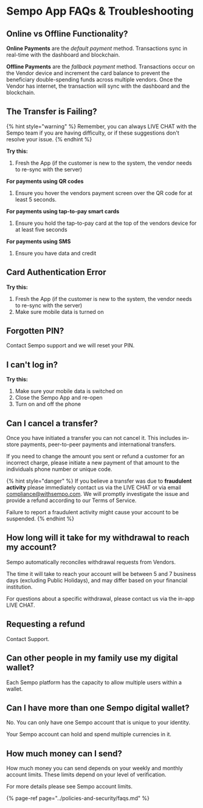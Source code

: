 # Sempo App FAQs & Troubleshooting

## Online vs Offline Functionality?

**Online Payments** are the _default payment_ method. Transactions sync in real-time with the dashboard and blockchain.

**Offline Payments** are the _fallback payment_ method. Transactions occur on the Vendor device and increment the card balance to prevent the beneficiary double-spending funds across multiple vendors. Once the Vendor has internet, the transaction will sync with the dashboard and the blockchain.

## The Transfer is Failing?

{% hint style="warning" %}
Remember, you can always LIVE CHAT with the Sempo team if you are having difficulty, or if these suggestions don't resolve your issue.
{% endhint %}

**Try this:**

1. Fresh the App \(if the customer is new to the system, the vendor needs to re-sync with the server\)

**For payments using QR codes**

1. Ensure you hover the vendors payment screen over the QR code for at least 5 seconds.

**For payments using tap-to-pay smart cards**

1. Ensure you hold the tap-to-pay card at the top of the vendors device for at least five seconds

**For payments using SMS**

1. Ensure you have data and credit

## Card Authentication Error

**Try this:**

1. Fresh the App \(if the customer is new to the system, the vendor needs to re-sync with the server\)
2. Make sure mobile data is turned on 

## Forgotten PIN?

Contact Sempo support and we will reset your PIN.

## I can't log in?

**Try this:**

1. Make sure your mobile data is switched on
2. Close the Sempo App and re-open
3. Turn on and off the phone

## Can I cancel a transfer?

Once you have initiated a transfer you can not cancel it. This includes in-store payments, peer-to-peer payments and international transfers.

If you need to change the amount you sent or refund a customer for an incorrect charge, please initiate a new payment of that amount to the individuals phone number or unique code.

{% hint style="danger" %}
If you believe a transfer was due to **fraudulent activity** please immediately contact us via the LIVE CHAT or via email [compliance@withsempo.com](mailto:compliance@withsempo.com). We will promptly investigate the issue and provide a refund according to our Terms of Service.   
  
Failure to report a fraudulent activity might cause your account to be suspended.
{% endhint %}

## How long will it take for my withdrawal to reach my account?

Sempo automatically reconciles withdrawal requests from Vendors.

The time it will take to reach your account will be between 5 and 7 business days \(excluding Public Holidays\), and may differ based on your financial institution. 

For questions about a specific withdrawal, please contact us via the in-app LIVE CHAT.

## Requesting a refund

Contact Support.

## Can other people in my family use my digital wallet?

Each Sempo platform has the capacity to allow multiple users within a wallet.

## Can I have more than one Sempo digital wallet?

No. You can only have one Sempo account that is unique to your identity.

Your Sempo account can hold and spend multiple currencies in it.

## How much money can I send?

How much money you can send depends on your weekly and monthly account limits. These limits depend on your level of verification.

For more details please see Sempo account limits.

{% page-ref page="../policies-and-security/faqs.md" %}






